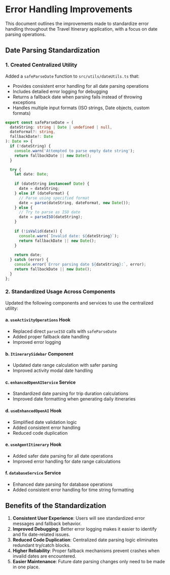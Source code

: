 # Error Handling Improvements

This document outlines the improvements made to standardize error handling throughout the Travel Itinerary application, with a focus on date parsing operations.

## Date Parsing Standardization

### 1. Created Centralized Utility

Added a `safeParseDate` function to `src/utils/dateUtils.ts` that:
- Provides consistent error handling for all date parsing operations
- Includes detailed error logging for debugging
- Returns a fallback date when parsing fails instead of throwing exceptions
- Handles multiple input formats (ISO strings, Date objects, custom formats)

```typescript
export const safeParseDate = (
  dateString: string | Date | undefined | null,
  dateFormat?: string,
  fallbackDate?: Date
): Date => {
  if (!dateString) {
    console.warn('Attempted to parse empty date string');
    return fallbackDate || new Date();
  }

  try {
    let date: Date;
    
    if (dateString instanceof Date) {
      date = dateString;
    } else if (dateFormat) {
      // Parse using specified format
      date = parse(dateString, dateFormat, new Date());
    } else {
      // Try to parse as ISO date
      date = parseISO(dateString);
    }
    
    if (!isValid(date)) {
      console.warn(`Invalid date: ${dateString}`);
      return fallbackDate || new Date();
    }
    
    return date;
  } catch (error) {
    console.error(`Error parsing date ${dateString}:`, error);
    return fallbackDate || new Date();
  }
};
```

### 2. Standardized Usage Across Components

Updated the following components and services to use the centralized utility:

#### a. `useActivityOperations` Hook
- Replaced direct `parseISO` calls with `safeParseDate`
- Added proper fallback date handling
- Improved error logging

#### b. `ItinerarySidebar` Component
- Updated date range calculation with safer parsing
- Improved activity modal date handling

#### c. `enhancedOpenAIService` Service
- Standardized date parsing for trip duration calculations
- Improved date formatting when generating daily itineraries

#### d. `useEnhancedOpenAI` Hook
- Simplified date validation logic
- Added consistent error handling
- Reduced code duplication

#### e. `useAgentItinerary` Hook 
- Added safer date parsing for all date operations
- Improved error handling for date range calculations

#### f. `databaseService` Service
- Enhanced date parsing for database operations
- Added consistent error handling for time string formatting

## Benefits of the Standardization

1. **Consistent User Experience**: Users will see standardized error messages and fallback behavior.
2. **Improved Debugging**: Better error logging makes it easier to identify and fix date-related issues.
3. **Reduced Code Duplication**: Centralized date parsing logic eliminates redundant try/catch blocks.
4. **Higher Reliability**: Proper fallback mechanisms prevent crashes when invalid dates are encountered.
5. **Easier Maintenance**: Future date parsing changes only need to be made in one place. 